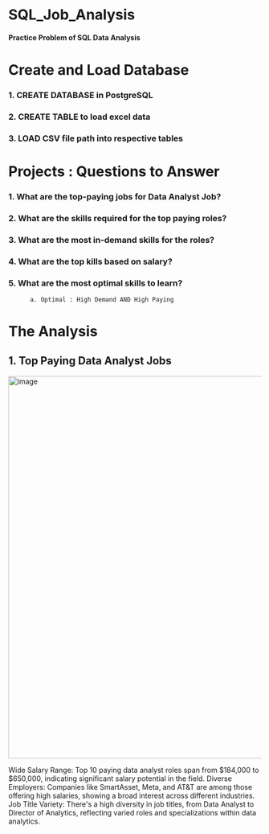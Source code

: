 # SQL_Job_Analysis
#### Practice Problem of SQL Data Analysis

# Create and Load Database
### 1. CREATE DATABASE in PostgreSQL
### 2. CREATE TABLE to load excel data 
### 3. LOAD CSV file path into respective tables

# Projects : Questions to Answer
### 1. What are the top-paying jobs for Data Analyst Job?
### 2. What are the skills required for the top paying roles?
### 3. What are the most in-demand skills for the roles?
### 4. What are the top kills based on salary?
### 5. What are the most optimal skills to learn?
          a. Optimal : High Demand AND High Paying

# The Analysis
## 1. Top Paying Data Analyst Jobs

<img width="1404" height="761" alt="image" src="https://github.com/user-attachments/assets/409896b7-8a0b-4848-b61b-a8f4a77bfac1" />

Wide Salary Range: Top 10 paying data analyst roles span from $184,000 to $650,000, indicating significant salary potential in the field.
Diverse Employers: Companies like SmartAsset, Meta, and AT&T are among those offering high salaries, showing a broad interest across different industries.
Job Title Variety: There's a high diversity in job titles, from Data Analyst to Director of Analytics, reflecting varied roles and specializations within data analytics.
